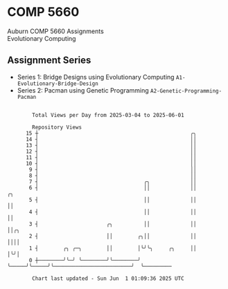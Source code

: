 # COMP 5660
Auburn COMP 5660 Assignments  
Evolutionary Computing

## Assignment Series
- Series 1: Bridge Designs using Evolutionary Computing `A1-Evolutionary-Bridge-Design`
- Series 2: Pacman using Genetic Programming `A2-Genetic-Programming-Pacman`

```

        Total Views per Day from 2025-03-04 to 2025-06-01

        Repository Views
      15 ┼                                                 ╭╮
      14 ┤                                                 ││
      13 ┤                                                 ││
      12 ┤                                                 ││
      11 ┤                                                 ││
      10 ┤                                                 ││
       9 ┤                                                 ││
       8 ┤                                                 ││
       7 ┤                                  ╭╮             ││
       6 ┤                                  ││             ││                         ╭╮
       5 ┤                                  ││             ││                         ││
       4 ┤                                  ││             ││                         ││
       3 ┤                      ╭╮          ││             ││                         ││╭╮
       2 ┤                      ││        ╭╮││             ││                         ││││
       1 ┤        ╭╮ ╭─╮        ││        │╰╯╰╮     ╭╮     ││                         │╰╯│
       0 ┼────────╯╰─╯ ╰────────╯╰────────╯   ╰─────╯╰─────╯╰─────────────────────────╯  ╰─────────

        Chart last updated - Sun Jun  1 01:09:36 2025 UTC
        
```
